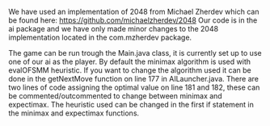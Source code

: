 We have used an implementation of 2048 from Michael Zherdev which can be found here:
 https://github.com/michaelzherdev/2048
 Our code is in the ai package and we have only made minor changes to the 2048 implementation located in the 
 com.mzherdev package.
 
 The game can be run trough the Main.java class, it is currently set up to use one of our ai as the player.
 By default the minimax algorithm is used with evalOFSMM heuristic.
 If you want to change the algorithm used it can be done in the getNextMove function on line 177 in AILauncher.java.
 There are two lines of code assigning the optimal value on line 181 and 182, these can be commented/outcommented 
 to change between minimax and expectimax. The heuristic used can be changed in the first if statement in the 
 minimax and expectimax functions.
